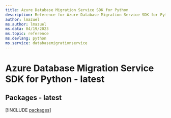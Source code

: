 ```yaml
---
title: Azure Database Migration Service SDK for Python
description: Reference for Azure Database Migration Service SDK for Python
author: lmazuel
ms.author: lmazuel
ms.data: 04/19/2023
ms.topic: reference
ms.devlang: python
ms.service: databasemigrationservice
---
```

# Azure Database Migration Service SDK for Python - latest
## Packages - latest
[!INCLUDE [packages](database-migration-service-index.md)]